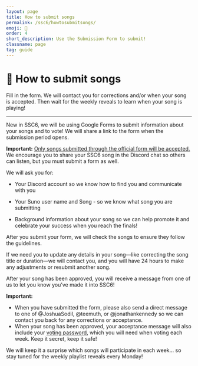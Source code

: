 ```yaml
---
layout: page
title: How to submit songs
permalink: /ssc6/howtosubmitsongs/
emoji: 📩
order: 4
short_description: Use the Submission Form to submit!
classname: page
tag: guide
---
```


# 📩 How to submit songs

Fill in the form. We will contact you for corrections and/or when your song is accepted. Then wait for the weekly reveals to learn when your song is playing!
___

New in SSC6, we will be using Google Forms to submit information about your songs and to vote! We will share a link to the form when the submission period opens.

**Important:** <ins>Only songs submitted through the official form will be accepted.</ins> We encourage you to share your SSC6 song in the Discord chat so others can listen, but you must submit a form as well.

We will ask you for:
* Your Discord account so we know how to find you and communicate with you

* Your Suno user name and Song - so we know what song you are submitting

* Background information about your song so we can help promote it and celebrate your success when you reach the finals!

After you submit your form, we will check the songs to ensure they follow the guidelines. 

If we need you to update any details in your song—like correcting the song title or duration—we will contact you, and you will have 24 hours to make any adjustments or resubmit another song.


After your song has been approved, you will receive a message from one of us to let you know you’ve made it into SSC6! 

**Important:**
* When you have submitted the form, please also send a direct message to one of @JoshuaSodil, @teemuth, or @jonathankennedy so we can contact you back for any corrections or acceptance.
* When your song has been approved, your acceptance message will also include your <ins>voting password</ins>, which you will need when voting each week. Keep it secret, keep it safe!

We will keep it a surprise which songs will participate in each week… so stay tuned for the weekly playlist reveals every Monday!
